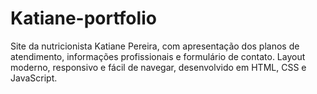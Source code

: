 # Katiane-portfolio
Site da nutricionista Katiane Pereira, com apresentação dos planos de atendimento, informações profissionais e formulário de contato. Layout moderno, responsivo e fácil de navegar, desenvolvido em HTML, CSS e JavaScript.
